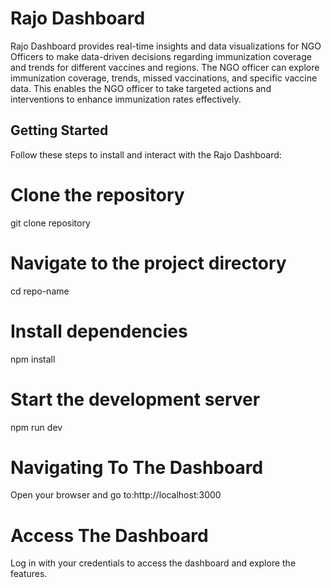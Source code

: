 # Rajo Dashboard

Rajo Dashboard provides real-time insights and data visualizations for NGO Officers to make data-driven decisions regarding immunization coverage and trends for different vaccines and regions. The NGO officer can explore immunization coverage, trends, missed vaccinations, and specific vaccine data. This enables the NGO officer to take targeted actions and interventions to enhance immunization rates effectively.


## Getting Started

Follow these steps to install and interact with the Rajo Dashboard:


# Clone the repository
git clone repository

# Navigate to the project directory
cd repo-name

# Install dependencies
npm install

# Start the development server
npm run dev

# Navigating To The Dashboard
Open your browser and go to:http://localhost:3000

# Access The Dashboard
Log in with your credentials to access the dashboard and explore the features.
